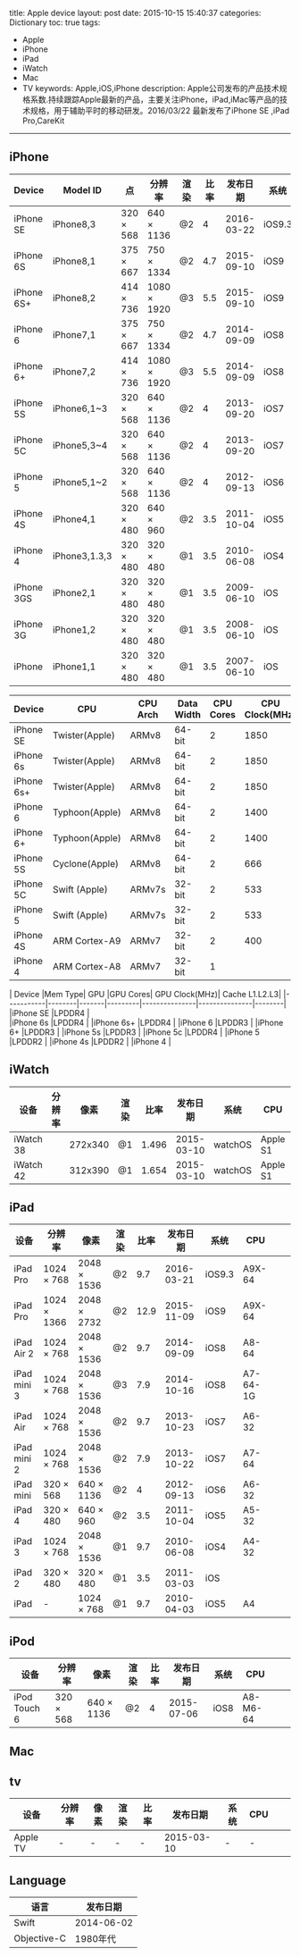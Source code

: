 title: Apple device
layout: post
date: 2015-10-15 15:40:37
categories: Dictionary
toc: true
tags: 
- Apple 
- iPhone 
- iPad 
- iWatch 
- Mac 
- TV
keywords: Apple,iOS,iPhone
description: Apple公司发布的产品技术规格系数.持续跟踪Apple最新的产品，主要关注iPhone，iPad,iMac等产品的技术规格，用于辅助平时的移动研发。2016/03/22 最新发布了iPhone SE ,iPad Pro,CareKit
---
<!-- more -->
## iPhone

| 	 Device	| Model ID     |  点     | 分辨率         |渲染 |  比率  |  发布日期  |  系统 | 
|-----------|--------------|------------|-------------|-----|-------|----------|-------|
|iPhone SE	|iPhone8,3     |320 × 568	|640 × 1136	  |@2	|4   	|2016-03-22|iOS9.3 |
|iPhone 6S	|iPhone8,1     |375 × 667	|750 × 1334	  |@2	|4.7	|2015-09-10|iOS9   |
|iPhone 6S+	|iPhone8,2     |414 × 736	|1080 × 1920  |@3	|5.5	|2015-09-10|iOS9   |
|iPhone 6	|iPhone7,1     |375 × 667	|750 × 1334	  |@2	|4.7	|2014-09-09|iOS8   |
|iPhone 6+	|iPhone7,2     |414 × 736	|1080 × 1920  |@3	|5.5	|2014-09-09|iOS8   |
|iPhone 5S	|iPhone6,1~3   |320 × 568	|640 × 1136	  |@2	|4		|2013-09-20|iOS7   |
|iPhone 5C	|iPhone5,3~4   |320 × 568	|640 × 1136	  |@2	|4		|2013-09-20|iOS7   |
|iPhone 5	|iPhone5,1~2   |320 × 568	|640 × 1136	  |@2	|4		|2012-09-13|iOS6   |
|iPhone 4S	|iPhone4,1     |320 × 480	|640 × 960	  |@2	|3.5	|2011-10-04|iOS5   |
|iPhone 4	|iPhone3,1.3,3 |320 × 480	|320 × 480	  |@1	|3.5	|2010-06-08|iOS4   |
|iPhone 3GS	|iPhone2,1     |320 × 480	|320 × 480	  |@1	|3.5	|2009-06-10|iOS	   |	  
|iPhone 3G	|iPhone1,2     |320 × 480	|320 × 480	  |@1	|3.5	|2008-06-10|iOS	   |	  
|iPhone 	|iPhone1,1     |320 × 480	|320 × 480	  |@1	|3.5	|2007-06-10|iOS	   |	
  
| 	 Device	|CPU           |CPU Arch|Data Width|CPU Cores|CPU Clock(MHz)| SoC   |RAM(MB)|
|-----------|--------------|--------|----------|---------|-------------|--------|-------|
|iPhone SE	|Twister(Apple)|ARMv8   |64-bit    |2        |1850         |Apple A9|2048   |
|iPhone 6s	|Twister(Apple)|ARMv8   |64-bit    |2        |1850         |Apple A9|2048   |
|iPhone 6s+	|Twister(Apple)|ARMv8   |64-bit    |2        |1850         |Apple A9|2048   |
|iPhone 6	|Typhoon(Apple)|ARMv8   |64-bit    |2        |1400         |Apple A8|1024   |
|iPhone 6+  |Typhoon(Apple)|ARMv8   |64-bit    |2        |1400         |Apple A8|1024   |
|iPhone 5S	|Cyclone(Apple)|ARMv8   |64-bit    |2        |666          |Apple A7|1024   |
|iPhone 5C	|Swift (Apple) |ARMv7s  |32-bit    |2        |533          |Apple A6|1024   |
|iPhone 5	|Swift (Apple) |ARMv7s  |32-bit    |2        |533          |Apple A6|1024   |
|iPhone 4S	|ARM Cortex-A9 |ARMv7   |32-bit    |2        |400          |Apple A5|512    |
|iPhone 4	|ARM Cortex-A8 |ARMv7   |32-bit    |1

| 	 Device	|Mem Type| GPU   |GPU Cores| GPU Clock(MHz)| Cache L1.L2.L3|
|-----------|--------|-------|---------|---------------|---------------|--------|
|iPhone SE	|LPDDR4  |                                                        
|iPhone 6s	|LPDDR4  |
|iPhone 6s+	|LPDDR4  |
|iPhone 6	|LPDDR3  |
|iPhone 6+	|LPDDR3  |
|iPhone 5s	|LPDDR3  |
|iPhone 5c	|LPDDR4  |
|iPhone 5	|LPDDR2  |
|iPhone 4s  |LPDDR2  |
|iPhone 4	|


## iWatch

|  设备 |  分辨率 | 像素  |  渲染 |  比率 |  发布日期 |  系统 |  CPU |   |   |
|---|---|---|---|---|---|---|---|---|---|
|iWatch 38||272x340|@1|1.496| 2015-03-10|watchOS|Apple S1|
|iWatch 42||312x390|@1|1.654| 2015-03-10|watchOS|Apple S1|

## iPad

|  设备          |  分辨率    | 像素          | 渲染 |  比率 |  发布日期 |  系统 |  CPU |   |   |
|---------------|-----------|---------------|-----|-----|---|---|---|---|---|
|iPad Pro		|1024 × 768 |2048 × 1536	    |@2   |9.7	|2016-03-21|iOS9.3|A9X-64|
|iPad Pro		|1024 × 1366|2048 × 2732	|@2   |12.9	|2015-11-09|iOS9|A9X-64|
|iPad Air 2		|1024 × 768	|2048 × 1536	|@2	  |9.7	|2014-09-09|iOS8|A8-64|
|iPad mini 3	|1024 × 768	|2048 × 1536	|@3	  |7.9	|2014-10-16|iOS8|A7-64-1G|
|iPad Air		|1024 × 768	|2048 × 1536	|@2	  |9.7	|2013-10-23|iOS7|A6-32|
|iPad mini 2	|1024 × 768	|2048 × 1536	|@2	  |7.9	|2013-10-22|iOS7|A7-64|
|iPad mini		|320  × 568	|640  × 1136	|@2	  |4    |2012-09-13|iOS6|A6-32|
|iPad 4			|320  × 480	|640  × 960		|@2	  |3.5	|2011-10-04|iOS5|A5-32|
|iPad 3			|1024 × 768	|2048 × 1536	|@1	  |9.7	|2010-06-08|iOS4|A4-32|
|iPad 2			|320  × 480	|320  × 480		|@1	  |3.5	|2011-03-03|iOS	|	|
|iPad  			| -       	|1024 × 768		|@1	  |9.7	|2010-04-03|iOS5|A4|

## iPod
|  设备 |  分辨率 | 像素  |  渲染 |  比率 |  发布日期 |  系统 |  CPU |   |   |
|---|---|---|---|---|---|---|---|---|---|
|iPod Touch 6		|320 × 568|640 × 1136	|@2	|4	|2015-07-06|iOS8|A8-M6-64|

## Mac

## tv
|  设备     |  分辨率 | 像素  |  渲染 |  比率 |  发布日期 |  系统 |  CPU |   |   |
|-----------|---|---|---|---|---|---|---|---|---|
|Apple TV 	|-|-	|-	|-	|2015-03-10|-|-|

## Language

|  语言 |  发布日期 |
|---|---|
|Swift|2014-06-02|
|Objective-C|1980年代|

